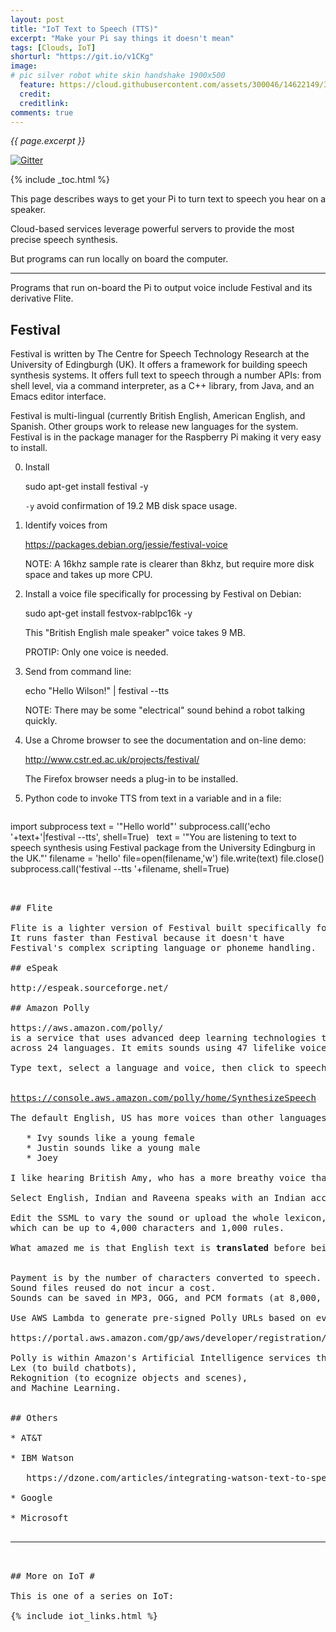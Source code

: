```yaml
---
layout: post
title: "IoT Text to Speech (TTS)"
excerpt: "Make your Pi say things it doesn't mean"
tags: [Clouds, IoT]
shorturl: "https://git.io/v1CKg"
image:
# pic silver robot white skin handshake 1900x500
  feature: https://cloud.githubusercontent.com/assets/300046/14622149/306629f0-0585-11e6-961a-dc8f60dadbf6.jpg
  credit: 
  creditlink: 
comments: true
---
```

<i>{{ page.excerpt }}</i>

[![Gitter](https://badges.gitter.im/wilsonmar/wilsonmar.github.io.svg)](https://gitter.im/wilsonmar/wilsonmar.github.io?utm_source=badge&utm_medium=badge&utm_campaign=pr-badge)

{% include _toc.html %}

This page describes ways to get your Pi to turn text to speech you hear on a speaker.

Cloud-based services leverage powerful servers
to provide the most precise speech synthesis.

But programs can run locally on board the computer.

<hr />

Programs that run on-board the Pi to output voice include Festival and its derivative Flite.

## Festival

Festival is written by The Centre for Speech Technology Research at the University of Edingburgh (UK).
It offers a framework for building speech synthesis systems. It offers full text to speech through a number APIs: from shell level, via a command interpreter, as a C++ library, from Java, and an Emacs editor interface. 

Festival is multi-lingual (currently British English, American English, and Spanish. Other groups work to release new languages for the system.  Festival is in the package manager for the Raspberry Pi making it very easy to install.

0. Install

   sudo apt-get install festival -y

   `-y` avoid confirmation of 19.2 MB disk space usage.

0. Identify voices from 

   https://packages.debian.org/jessie/festival-voice

   NOTE: A 16khz sample rate is clearer than 8khz,
   but require more disk space and takes up more CPU.

0. Install a voice file specifically for processing by Festival on Debian:

   sudo apt-get install festvox-rablpc16k -y

   This "British English male speaker" voice takes 9 MB.

   PROTIP: Only one voice is needed.

0. Send from command line:

   echo "Hello Wilson!" | festival --tts

   NOTE: There may be some "electrical" sound behind 
   a robot talking quickly.

0. Use a Chrome browser to see the documentation
   and on-line demo:

   http://www.cstr.ed.ac.uk/projects/festival/

   The Firefox browser needs a plug-in to be installed.

0. Python code to invoke TTS from text in a variable and in a file:

   <pre>
import subprocess
text = '"Hello world"'
subprocess.call('echo '+text+'|festival --tts', shell=True)
&nbsp;
text = '"You are listening to text to speech synthesis using Festival package from the University Edingburg in the UK."'
filename = 'hello'
file=open(filename,'w')
file.write(text)
file.close()
subprocess.call('festival --tts '+filename, shell=True)
   <pre>


## Flite

Flite is a lighter version of Festival built specifically for embedded systems.
It runs faster than Festival because it doesn't have 
Festival's complex scripting language or phoneme handling.

## eSpeak

http://espeak.sourceforge.net/

## Amazon Polly

https://aws.amazon.com/polly/
is a service that uses advanced deep learning technologies to synthesize speech 
across 24 languages. It emits sounds using 47 lifelike voices human voices.

Type text, select a language and voice, then click to speech at<br />
<a target="_blank" href="https://console.aws.amazon.com/polly/home/SynthesizeSpeech">
https://console.aws.amazon.com/polly/home/SynthesizeSpeech</a>

The default English, US has more voices than other languages:

   * Ivy sounds like a young female
   * Justin sounds like a young male
   * Joey 

I like hearing British Amy, who has a more breathy voice than British Emma.

Select English, Indian and Raveena speaks with an Indian accent.

Edit the SSML to vary the sound or upload the whole lexicon,
which can be up to 4,000 characters and 1,000 rules.

What amazed me is that English text is <strong>translated</strong> before being spoken.


Payment is by the number of characters converted to speech.
Sound files reused do not incur a cost.
Sounds can be saved in MP3, OGG, and PCM formats (at 8,000, 16,000, and 22,050 Hz).

Use AWS Lambda to generate pre-signed Polly URLs based on events from the AWS IoT rules engine, then use Device Gateway to send these URLs to your IoT devices to allow them to request lifelike speech.

https://portal.aws.amazon.com/gp/aws/developer/registration/index.html

Polly is within Amazon's Artificial Intelligence services that include
Lex (to build chatbots), 
Rekognition (to ecognize objects and scenes), 
and Machine Learning.


## Others

* AT&T

* IBM Watson

   https://dzone.com/articles/integrating-watson-text-to-speech-into-an-android

* Google

* Microsoft

<hr />

## More on IoT #

This is one of a series on IoT:

{% include iot_links.html %}
